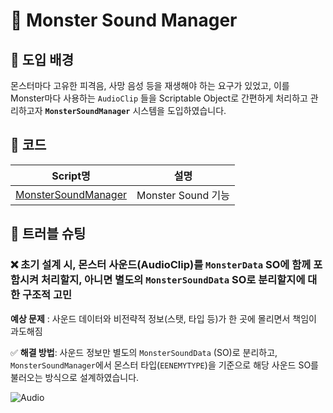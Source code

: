 # 🎵 Monster Sound Manager



## 📖 도입 배경

몬스터마다 고유한 피격음, 사망 음성 등을 재생해야 하는 요구가 있었고, 이를 Monster마다 사용하는 `AudioClip` 들을 Scriptable Object로 간편하게  처리하고 관리하고자 **`MonsterSoundManager`** 시스템을 도입하였습니다.


## 🧱 코드


| Script명      | 설명                                                         |
| ------------- | ------------------------------------------------------------ |
| [MonsterSoundManager](MonsterSoundManager.cs) | Monster Sound 기능 |



## 🧩 트러블 슈팅



### ❌ 초기 설계 시, 몬스터 사운드(AudioClip)를 `MonsterData` SO에 함께 포함시켜 처리할지, 아니면 별도의 `MonsterSoundData` SO로 분리할지에 대한 구조적 고민



**예상 문제**  : 사운드 데이터와 비전략적 정보(스탯, 타입 등)가 한 곳에 몰리면서 책임이 과도해짐



✅ **해결 방법**:
 사운드 정보만 별도의 `MonsterSoundData` (SO)로 분리하고, `MonsterSoundManager`에서 몬스터 타입(`EENEMYTYPE`)을 기준으로 해당 사운드 SO를 불러오는 방식으로 설계하였습니다.

 ![Audio](https://github.com/user-attachments/assets/109846bd-85da-4678-bd07-e6f941ca4290)
